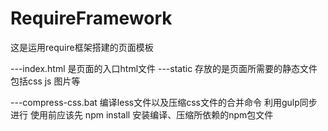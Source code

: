 # RequireFramework
这是运用require框架搭建的页面模板

---index.html  是页面的入口html文件
---static  存放的是页面所需要的静态文件 包括css js 图片等

---compress-css.bat  编译less文件以及压缩css文件的合并命令 利用gulp同步进行 使用前应该先 npm install 安装编译、压缩所依赖的npm包文件